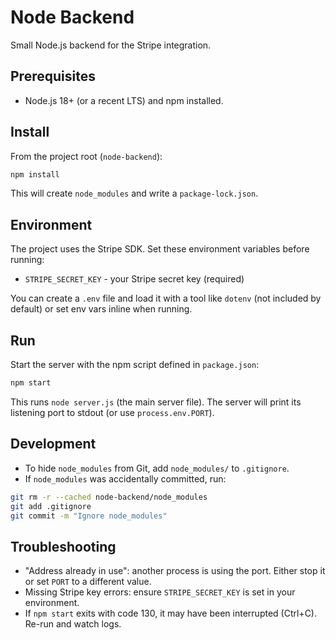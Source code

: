 # Node Backend

Small Node.js backend for the Stripe integration.

## Prerequisites

- Node.js 18+ (or a recent LTS) and npm installed.

## Install

From the project root (`node-backend`):

```bash
npm install
```

This will create `node_modules` and write a `package-lock.json`.

## Environment

The project uses the Stripe SDK. Set these environment variables before running:

- `STRIPE_SECRET_KEY` - your Stripe secret key (required)

You can create a `.env` file and load it with a tool like `dotenv` (not included by default) or set env vars inline when running.

## Run

Start the server with the npm script defined in `package.json`:

```bash
npm start
```

This runs `node server.js` (the main server file). The server will print its listening port to stdout (or use `process.env.PORT`).

## Development

- To hide `node_modules` from Git, add `node_modules/` to `.gitignore`.
- If `node_modules` was accidentally committed, run:

```bash
git rm -r --cached node-backend/node_modules
git add .gitignore
git commit -m "Ignore node_modules"
```

## Troubleshooting

- "Address already in use": another process is using the port. Either stop it or set `PORT` to a different value.
- Missing Stripe key errors: ensure `STRIPE_SECRET_KEY` is set in your environment.
- If `npm start` exits with code 130, it may have been interrupted (Ctrl+C). Re-run and watch logs.